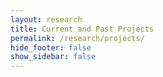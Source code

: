```yaml
---
layout: research
title: Current and Past Projects
permalink: /research/projects/
hide_footer: false
show_sidebar: false
---
```

